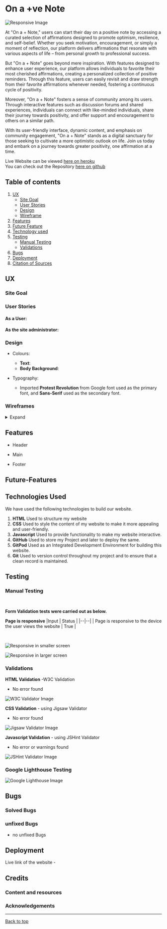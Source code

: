 # On a +ve Note

![Responsive Image]()

At "On a + Note," users can start their day on a positive note by accessing a curated selection of affirmations designed to promote optimism, resilience, and self-belief. Whether you seek motivation, encouragement, or simply a moment of reflection, our platform delivers affirmations that resonate with various aspects of life – from personal growth to professional success.

But "On a + Note" goes beyond mere inspiration. With features designed to enhance user experience, our platform allows individuals to favorite their most cherished affirmations, creating a personalized collection of positive reminders. Through this feature, users can easily revisit and draw strength from their favorite affirmations whenever needed, fostering a continuous cycle of positivity.

Moreover, "On a + Note" fosters a sense of community among its users. Through interactive features such as discussion forums and shared experiences, individuals can connect with like-minded individuals, share their journey towards positivity, and offer support and encouragement to others on a similar path.

With its user-friendly interface, dynamic content, and emphasis on community engagement, "On a + Note" stands as a digital sanctuary for those seeking to cultivate a more optimistic outlook on life. Join us today and embark on a journey towards greater positivity, one affirmation at a time.

Live Website can be viewed [here on heroku](https://positive-note-ec9b8f1f6fb7.herokuapp.com/) <br>
You can check out the Repository [here on github](https://github.com/adrianskelton/happyhackathon)

## Table of contents
 1. [ UX ](#ux)
	- [Site Goal](#site-goal)
	- [User Stories](#user-stories)
	- [Design](#design)
	- [Wireframe](#wireframe)
 2. [ Features ](#features)
 3. [ Future Feature ](#future-features)
 4. [ Technology used ](#technologies-used)
 5. [ Testing ](#testing)
	 - [Manual Testing](#manual-testing)
	 - [Validations](#validations)
 6. [ Bugs ](#bugs)
 7. [ Deployment](#deployment)
 8. [ Citation of Sources](#credits)

## UX
### Site Goal


### User Stories
#### As a User:

#### As the site administrator:


### Design
 - Colours:
	- **Text**: 
	- **Body Background**: 
	
- Typography:
	-  Imported **Protest Revolution** from Google font used as the primary font, and **Sans-Serif** used as the secondary font.

### Wireframes

<details>
  <summary>Expand</summary>

![Wireframe](static/images/readme/wireframe-landing.png)
Landing page

![Wireframe](static/images/readme/wireframe-sign.png)
Sign in page

![Wireframe](static/images/readme/wireframe-user.png)
User profile page

![Wireframe](static/images/readme/wireframe-login.png)
Login page

![Wireframe](static/images/readme/wireframe-note.png)
Affirmation generation page

</details>



## Features

 - Header
	 
 - Main
		 
 - Footer

   

## Future-Features


## Technologies Used

We have used the following technologies to build our website.

 1. **HTML** Used to structure my website
 2. **CSS** Used to style the content of my website to make it more appealing and user-friendly.
 3. **Javascript** Used to provide functionality to make my website interactive.
 4. **GitHub** Used to store my Project and later to deploy the same.
 5. **GitPod** Used as an Integrated Development Environment for building this website.
 6. **Git** Used to version control throughout my project and to ensure that a clean record is maintained.



## Testing
### Manual Testing


<br>

**Form Validation tests were carried out as below.**


 **Page is responsive**
|Input | Status |
|--|--|
| Page is responsive to the device the user views the website | True |

<br>

![Responsive in smaller screen]()

![Responsive in larger screen]()

### Validations

**HTML Validation** -W3C Validation 
- No error found

![W3C Validator Image]()

**CSS Validation** - using Jigsaw Validator 
- No error found

![Jigsaw Validator Image]()

**Javascript Validation** - using JSHint Validator 
- No error or warnings found

![JSHint Validator Image]()

### Google Lighthouse Testing

![Google Lighthouse Image]()

## Bugs

### Solved Bugs

### unfixed Bugs

- no unfixed Bugs

## Deployment
 
Live link of the website - 

## Credits
### Content and resources

### Acknowledgements


*****************

[Back to top](#table-of-content) 